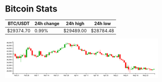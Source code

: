 # Bitcoin Stats

BTC/USDT|24h change|24h high|24h low|
|---|---|---|---|
|$29374.70|0.99%|$29489.00|$28784.48|

<img src="./chart.svg">
